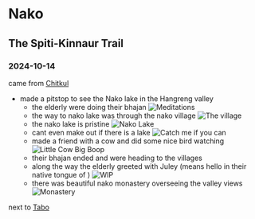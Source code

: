 # Nako

## The Spiti-Kinnaur Trail

### 2024-10-14

came from [Chitkul](chitkul#2024-10-14)
- made a pitstop to see the Nako lake in the Hangreng valley
    - the elderly were doing their bhajan
    ![Meditations](meditations.avif)
    - the way to nako lake was through the nako village
    ![The village](village.avif)
    - the nako lake is pristine
    ![Nako Lake](lake.avif)
    - cant even make out if there is a lake
    ![Catch me if you can](mirror.avif)
    - made a friend with a cow and did some nice bird watching
    ![Little Cow Big Boop](boop.avif)
    - their bhajan ended and were heading to the villages
    - along the way the elderly greeted with Juley (means hello in their native tongue of )
    ![WIP](wip.avif)
    - there was beautiful nako monastery overseeing the valley views
    ![Monastery](monastery.avif)

next to [Tabo](tabo#2024-10-14)